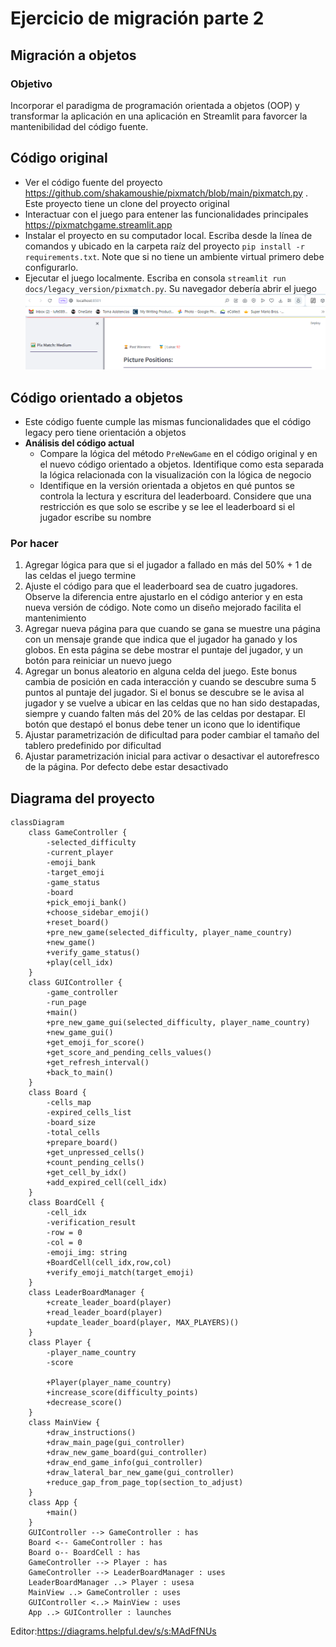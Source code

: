 # Ejercicio de migración parte 2

## Migración a objetos

### Objetivo

Incorporar el paradigma de programación orientada a objetos (OOP) y transformar la aplicación en una aplicación en
Streamlit
para favorcer la mantenibilidad del código fuente.

## Código original

* Ver el código fuente del proyecto https://github.com/shakamoushie/pixmatch/blob/main/pixmatch.py . Este proyecto tiene
  un clone del proyecto original
* Interactuar con el juego para entener las funcionalidades principales https://pixmatchgame.streamlit.app
* Instalar el proyecto en su computador local. Escriba desde la línea de comandos y ubicado en la carpeta raíz del
  proyecto `pip install -r requirements.txt`. Note que si no tiene un ambiente virtual primero debe configurarlo.
* Ejecutar el juego localmente. Escriba en consola `streamlit run docs/legacy_version/pixmatch.py`. Su navegador debería abrir el juego
  ![img.png](docs/img/ejecucion.png)

## Código orientado a objetos
* Este código fuente cumple las mismas funcionalidades que el código legacy pero tiene orientación a objetos
* **Análisis del código actual**
  * Compare la lógica del método ```PreNewGame``` en el código original y en el nuevo código orientado a objetos. Identifique como esta separada la lógica relacionada con la visualización con la lógica de negocio
  * Identifique en la versión orientada a objetos en qué puntos se controla la lectura y escritura del leaderboard. Considere que una restricción es que solo se escribe y se lee el leaderboard si el jugador escribe su nombre


### Por hacer
1. Agregar lógica para que si el jugador a fallado en más del 50% + 1 de las celdas el juego termine
2. Ajuste el código para que el leaderboard sea de cuatro jugadores. Observe la diferencia entre ajustarlo en el código anterior y en esta nueva versión de código. Note como un diseño mejorado facilita el mantenimiento
2. Agregar nueva página para que cuando se gana se muestre una página con un mensaje grande que indica que el jugador ha ganado y los globos. En esta página se debe mostrar el puntaje del jugador, y un botón para reiniciar un nuevo juego
3. Agregar un bonus aleatorio en alguna celda del juego. Este bonus cambia de posición en cada interacción y cuando se descubre suma 5 puntos al puntaje del jugador. Si el bonus se descubre se le avisa al jugador y se vuelve a ubicar en las celdas que no han sido destapadas, siempre y cuando falten más del 20% de las celdas por destapar. El botón que destapó el bonus debe tener un icono que lo identifique
4. Ajustar parametrización de dificultad para poder cambiar el tamaño del tablero predefinido por dificultad
5. Ajustar parametrización inicial para activar o desactivar el autorefresco de la página. Por defecto debe estar desactivado



## Diagrama del proyecto
```mermaid
classDiagram
    class GameController {
        -selected_difficulty
        -current_player
        -emoji_bank
        -target_emoji
        -game_status
        -board
        +pick_emoji_bank()
        +choose_sidebar_emoji()
        +reset_board()
        +pre_new_game(selected_difficulty, player_name_country)
        +new_game()
        +verify_game_status()
        +play(cell_idx)
    }
    class GUIController {
        -game_controller
        -run_page
        +main()
        +pre_new_game_gui(selected_difficulty, player_name_country)
        +new_game_gui()
        +get_emoji_for_score()
        +get_score_and_pending_cells_values()
        +get_refresh_interval()
        +back_to_main()
    }
    class Board {
        -cells_map
        -expired_cells_list
        -board_size
        -total_cells 
        +prepare_board()
        +get_unpressed_cells()
        +count_pending_cells()
        +get_cell_by_idx()
        +add_expired_cell(cell_idx)
    }
    class BoardCell {
        -cell_idx
        -verification_result
        -row = 0
        -col = 0
        -emoji_img: string
        +BoardCell(cell_idx,row,col)
        +verify_emoji_match(target_emoji)
    }
    class LeaderBoardManager {
        +create_leader_board(player)
        +read_leader_board(player)
        +update_leader_board(player, MAX_PLAYERS)()
    }
    class Player {
        -player_name_country
        -score
        
        +Player(player_name_country)
        +increase_score(difficulty_points)
        +decrease_score()
    }
    class MainView {
        +draw_instructions()
        +draw_main_page(gui_controller)
        +draw_new_game_board(gui_controller)
        +draw_end_game_info(gui_controller)
        +draw_lateral_bar_new_game(gui_controller)
        +reduce_gap_from_page_top(section_to_adjust)
    }
    class App {
        +main()
    }
    GUIController --> GameController : has
    Board <-- GameController : has
    Board o-- BoardCell : has
    GameController --> Player : has
    GameController --> LeaderBoardManager : uses
    LeaderBoardManager ..> Player : usesa
    MainView ..> GameController : uses
    GUIController <..> MainView : uses
    App ..> GUIController : launches
```
Editor:https://diagrams.helpful.dev/s/s:MAdFfNUs